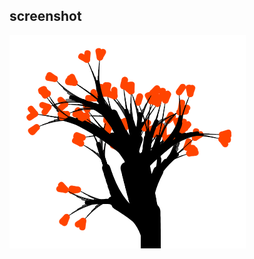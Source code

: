 ## screenshot

![image](https://github.com/liwenone/front-end-demo/blob/master/20170723-draw-a-tree/screenshot.png)
